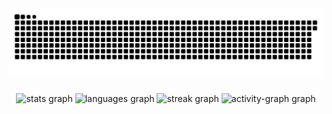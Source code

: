<img src="https://raw.githubusercontent.com/gehad-Ahmed30/gehad-Ahmed30/output/snake.svg" alt="Snake animation" />

###

<div align="center">
  <img src="https://github-readme-stats.vercel.app/api?username=gehad-Ahmed30&hide_title=false&hide_rank=false&show_icons=true&include_all_commits=true&count_private=true&disable_animations=false&theme=dracula&locale=en&hide_border=false&order=1" height="150" alt="stats graph"  />
  <img src="https://github-readme-stats.vercel.app/api/top-langs?username=gehad-Ahmed30&locale=en&hide_title=false&layout=compact&card_width=320&langs_count=5&theme=dracula&hide_border=false&order=2" height="150" alt="languages graph"  />
  <img src="https://streak-stats.demolab.com?user=gehad-Ahmed30&locale=en&mode=daily&theme=dracula&hide_border=false&border_radius=5&order=3" height="150" alt="streak graph"  />
  <img src="https://github-readme-activity-graph.vercel.app/graph?username=gehad-Ahmed30&radius=16&theme=react&area=true&order=5" height="300" alt="activity-graph graph"  />
</div>

###



